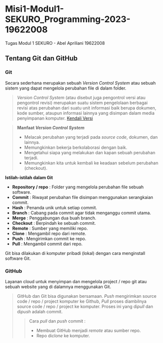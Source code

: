 # Misi1-Modul1-SEKURO_Programming-2023-19622008
Tugas Modul 1 SEKURO - Abel Apriliani 19622008

## Tentang Git dan GitHub
### Git
Secara sederhana merupakan sebuah *Version Control System* atau sebuah sistem yang dapat mengelola perubahan file di dalam folder.
>  *Version Control System* (atau disebut juga pengontrol versi atau pengontrol revisi) merupakan suatu sistem pengelolaan berbagai revisi atas perubahan dari suatu unit informasi baik berupa dokumen, kode sumber, ataupun informasi lainnya yang disimpan dalam media penyimpanan komputer.
> [Kendali Versi](https://id.wikipedia.org/wiki/Kendali_versi)

> **Manfaat *Version Control System***
> - Melacak perubahan yang terjadi pada *source code*, dokumen, dan lainnya.
> - Memungkinkan bekerja berkolaborasi dengan baik.
> - Mengetahui siapa yang melakukan dan kapan sebuah perubahan terjadi.
> - Memungkinkan kita untuk kembali ke keadaan sebelum perubahan (checkout).

**Istilah-istilah dalam Git**
- **Repository / repo** : Folder yang mengelola perubahan file sebuah software.
- **Commit** : Riwayat perubahan file disimpan menggunakan serangkaian commit.
- **Hash** : Penanda unik untuk setiap commit. 
- **Branch** : Cabang pada commit agar tidak menganggu commit utama.
- **Merge** : Penggabungan dua buah branch.
- **Checkout** : Berpindah ke sebuah commit.
- **Remote** : Sumber yang memiliki repo.
- **Clone** : Mengambil repo dari remote.
- **Push** : Mengirimkan commit ke repo.
- **Pull** : Mengambil commit dari repo.

Git bisa dilakukan di komputer pribadi (lokal) dengan cara menginstall software Git.

### GitHub
Layanan cloud untuk menyimpan dan mengelola project / repo git atau sebuah website yang di dalamnya menggunakan Git.
> GitHub dan Git bisa digunakan bersamaan. *Push* mengirimkan source code / repo / project komputer ke Github, *Pull* proses diambilnya source code / repo / project ke komputer. Proses ini yang di*pull* dan di*push* adalah commit.
>> Cara *pull* dan *push* commit :
>> - Membuat GitHub menjadi *remote* atau sumber repo.
>> - Repo di*clone* ke komputer.
